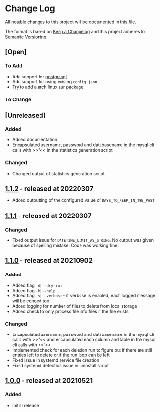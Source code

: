 # Change Log

All notable changes to this project will be documented in this file.

The format is based on [Keep a Changelog](http://keepachangelog.com/)
and this project adheres to [Semantic Versioning](http://semver.org/).

## [Open]

### To Add

* Add support for [postgresql](https://github.com/aljazceru/mattermost-retention)
* Add support for using exising `config.json`
* Try to add a arch linux aur package

### To Change

## [Unreleased]

### Added

* Added documentation
* Encapsulated username, password and databasename in the mysql cli calls with >>"<< in the statistics generation script

### Changed

* Changed output of statistics generation script

## [1.1.2](https://github.com/bazzline/mattermost_housekeeping/tree/1.1.0) - released at 20220307

* Added outputting of the configured value of `DAYS_TO_KEEP_IN_THE_PAST`

## [1.1.1](https://github.com/bazzline/mattermost_housekeeping/tree/1.1.0) - released at 20220307

### Changed

* Fixed output issue for `DATETIME_LIMIT_AS_STRING`. No output was given because of spelling mistake. Code was working fine.

## [1.1.0](https://github.com/bazzline/mattermost_housekeeping/tree/1.1.0) - released at 20210902

### Added

* Added flag `-d|--dry-run`
* Added flag `-h|--help`
* Added flag `-v|--verbose` - if verbose is enabled, each logged message will be echoed too
* Added logging for number of files to delete from local storage
* Added check to only process file info files if the file exists

### Changed

* Encapsulated username, password and databasename in the mysql cli calls with >>"<< and encapsulated each column and table in the mysql cli calls with >>`<<
* Implemented check for each deletion run to figure out if there are still entries left to delete or if the run loop can be left
* Fixed issue in systemd service file creation
* Fixed systemd detection issue in uninstall script

## [1.0.0](https://github.com/bazzline/mattermost_housekeeping/tree/1.0.0) - released at 20210521

### Added

* initial release
